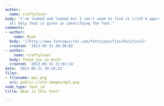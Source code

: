 ```yaml
---
author:
  name: craftyloser
body: "I've looked and looked but I can't seem to find it.\r\nI'd appreciate any and
  all help that is given in identifying the font."
comments:
- author:
    name: Ryuk
  body: '[[http://www.fontsquirrel.com/fonts/pacifico|Pacifico]]'
  created: '2013-05-31 20:38:02'
- author:
    name: craftyloser
  body: Thank you so much!
  created: '2013-05-31 21:01:14'
date: '2013-05-31 20:28:22'
files:
- filename: mp1.png
  uri: public://old-images/mp1.png
node_type: font_id
title: What is this font?

---
```

